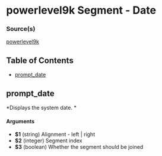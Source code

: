 # powerlevel9k Segment - Date


### Source(s)

[powerlevel9k](https://github.com/bhilburn/powerlevel9k)

## Table of Contents

- [prompt_date](#prompt_date)

## prompt_date
*Displays the system date. *

#### Arguments

- **$1** (string) Alignment - left | right
- **$2** (integer) Segment index
- **$3** (boolean) Whether the segment should be joined


